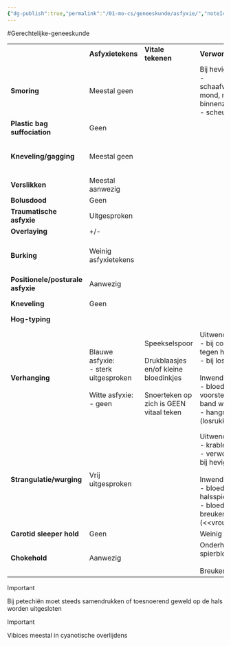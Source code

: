 ```yaml
---
{"dg-publish":true,"permalink":"/01-mo-cs/geneeskunde/asfyxie/","noteIcon":"","created":"2024-11-24T10:55:46.688+01:00","updated":"2024-12-29T13:58:43.579+01:00"}
---
```


#Gerechtelijke-geneeskunde


|                                   |                                                                                 |                                                                                                                   |                                                                                                                                                                                                                            |                                                                                                                                                                         |
| --------------------------------- | ------------------------------------------------------------------------------- | ----------------------------------------------------------------------------------------------------------------- | -------------------------------------------------------------------------------------------------------------------------------------------------------------------------------------------------------------------------- | ----------------------------------------------------------------------------------------------------------------------------------------------------------------------- |
|                                   | **Asfyxietekens**                                                               | **Vitale tekenen**                                                                                                | **Verwondingen**                                                                                                                                                                                                           | **Varia**                                                                                                                                                               |
| **Smoring**                       | Meestal geen                                                                    |                                                                                                                   | Bij hevig verzet:  <br>- schaafwonden/kneuzing mond, neus kin, binnenzijde lippen  <br>- scheuren lipfrenula                                                                                                               |                                                                                                                                                                         |
| **Plastic bag suffociation**      | Geen                                                                            |                                                                                                                   |                                                                                                                                                                                                                            |                                                                                                                                                                         |
| **Kneveling/gagging**             | Meestal geen                                                                    |                                                                                                                   |                                                                                                                                                                                                                            | Ophoping speeksel en slijm achter prop                                                                                                                                  |
| **Verslikken**                    | Meestal aanwezig                                                                |                                                                                                                   |                                                                                                                                                                                                                            |                                                                                                                                                                         |
| **Bolusdood**                     | Geen                                                                            |                                                                                                                   |                                                                                                                                                                                                                            |                                                                                                                                                                         |
| **Traumatische asfyxie**          | Uitgesproken                                                                    |                                                                                                                   |                                                                                                                                                                                                                            |                                                                                                                                                                         |
| **Overlaying**                    | +/-                                                                             |                                                                                                                   |                                                                                                                                                                                                                            |                                                                                                                                                                         |
| **Burking**                       | Weinig asfyxietekens                                                            |                                                                                                                   |                                                                                                                                                                                                                            | Wanverhouding lichaamskracht dader-slachtoffer                                                                                                                          |
| **Positionele/posturale asfyxie** | Aanwezig                                                                        |                                                                                                                   |                                                                                                                                                                                                                            |                                                                                                                                                                         |
| **Kneveling**                     | Geen                                                                            |                                                                                                                   |                                                                                                                                                                                                                            | CAVE plots kalm                                                                                                                                                         |
| **Hog-typing**                    |                                                                                 |                                                                                                                   |                                                                                                                                                                                                                            |                                                                                                                                                                         |
| **Verhanging**                    | Blauwe asfyxie:  <br>- sterk uitgesproken  <br>  <br>Witte asfyxie:  <br>- geen | Speekselspoor  <br>  <br>Drukblaasjes en/of kleine bloedinkjes  <br>  <br>Snoerteken op zich is GEEN vitaal teken | Uitwendig:  <br>- bij convulsies stoten tegen harde voorwerpen  <br>- bij losmaken lichaam  <br>  <br>Inwendig:  <br>- bloeding onder voorste longitudinale band wervelkolom  <br>- hangman’s fracture (losrukken dens C2) | Blauwe asfyxie:  <br>- dichtdrukken halsaders  <br>- vooral bij dik/breed snoer  <br>  <br>Witte asfyxie:  <br>- dichtdrukken halsslagaders  <br>- vooral bij dun snoer |
| **Strangulatie/wurging**          | Vrij uitgesproken                                                               |                                                                                                                   | Uitwendig:  <br>- krabletsels in hals  <br>- verwondingen elders bij hevig verzet  <br>  <br>Inwendig:  <br>- bloeding in halsspieren  <br>- bloedingen en breuken aan keelskelet (<<vrouwen & kinderen)                   | ! snoerteken kan ontbreken !                                                                                                                                            |
| **Carotid sleeper hold**          | Geen                                                                            |                                                                                                                   | Weinig tot geen                                                                                                                                                                                                            |                                                                                                                                                                         |
| **Chokehold**                     | Aanwezig                                                                        |                                                                                                                   | Onderhuise of spierbloedingen  <br>  <br>Breuken larynx                                                                                                                                                                    |                                                                                                                                                                         |

> [!important]  
> Bij petechiën moet steeds samendrukken of toesnoerend geweld op de hals worden uitgesloten  
  
> [!important]  
> Vibices meestal in cyanotische overlijdens